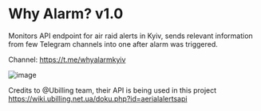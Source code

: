 # Why Alarm? v1.0

Monitors API endpoint for air raid alerts in Kyiv, sends relevant information from few Telegram channels into one after alarm was triggered.

Channel: https://t.me/whyalarmkyiv

![image](https://github.com/batur1n/whyalarm/assets/17457639/be4d613d-ac28-4e96-81af-32ea19743b0d)

Credits to @Ubilling team, their API is being used in this project https://wiki.ubilling.net.ua/doku.php?id=aerialalertsapi
